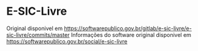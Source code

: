 # E-SIC-Livre

Original disponivel em https://softwarepublico.gov.br/gitlab/e-sic-livre/e-sic-livre/commits/master
Informações do software original disponivel em https://softwarepublico.gov.br/social/e-sic-livre
